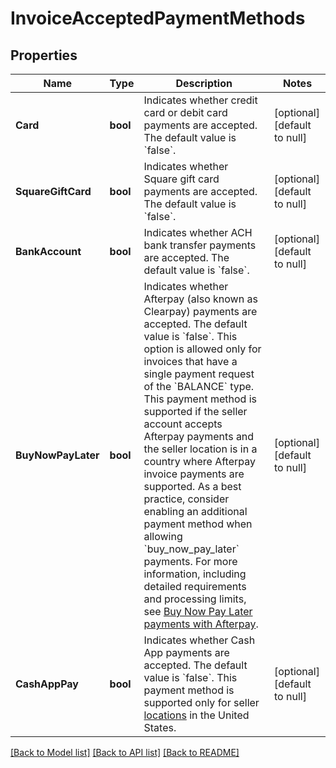 # InvoiceAcceptedPaymentMethods

## Properties
Name | Type | Description | Notes
------------ | ------------- | ------------- | -------------
**Card** | **bool** | Indicates whether credit card or debit card payments are accepted. The default value is &#x60;false&#x60;. | [optional] [default to null]
**SquareGiftCard** | **bool** | Indicates whether Square gift card payments are accepted. The default value is &#x60;false&#x60;. | [optional] [default to null]
**BankAccount** | **bool** | Indicates whether ACH bank transfer payments are accepted. The default value is &#x60;false&#x60;. | [optional] [default to null]
**BuyNowPayLater** | **bool** | Indicates whether Afterpay (also known as Clearpay) payments are accepted. The default value is &#x60;false&#x60;.  This option is allowed only for invoices that have a single payment request of the &#x60;BALANCE&#x60; type. This payment method is supported if the seller account accepts Afterpay payments and the seller location is in a country where Afterpay invoice payments are supported. As a best practice, consider enabling an additional payment method when allowing &#x60;buy_now_pay_later&#x60; payments. For more information, including detailed requirements and processing limits, see [Buy Now Pay Later payments with Afterpay](https://developer.squareup.com/docs/invoices-api/overview#buy-now-pay-later). | [optional] [default to null]
**CashAppPay** | **bool** | Indicates whether Cash App payments are accepted. The default value is &#x60;false&#x60;.  This payment method is supported only for seller [locations](https://developer.squareup.com/reference/square_2024-07-17/objects/Location) in the United States. | [optional] [default to null]

[[Back to Model list]](../README.md#documentation-for-models) [[Back to API list]](../README.md#documentation-for-api-endpoints) [[Back to README]](../README.md)

